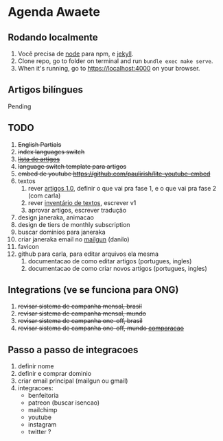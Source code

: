 # Agenda Awaete

## Rodando localmente

1. Você precisa de [node](https://nodejs.org/en/download/) para npm, e [jekyll](https://jekyllrb.com/docs/installation/macos/).
2. Clone repo, go to folder on terminal and run `bundle exec make serve`.
3. When it's running, go to [https://localhost:4000](https://localhost:4000) on your browser.

## Artigos bilíngues

Pending

## TODO

1. ~~English Partials~~
1. ~~index languages switch~~
1. ~~[lista de artigos](https://docs.google.com/spreadsheets/d/1HC1mFr1SCcJs0MjsPvs2Yb36u0FWM74x7jQz0hltdA8/edit#gid=0)~~
1. ~~language switch template para artigos~~
1. ~~embed de youtube https://github.com/paulirish/lite-youtube-embed~~
1. textos
	1. rever [artigos 1.0](https://docs.google.com/document/d/1shUu4Ui3kVwv8huP4BOubDwUvJfgbQViJaHMnEmX6T8/edit), definir o que vai pra fase 1, e o que vai pra fase 2 (com carla)
	1. rever [inventário de textos](https://docs.google.com/spreadsheets/d/1HC1mFr1SCcJs0MjsPvs2Yb36u0FWM74x7jQz0hltdA8/edit#gid=0), escrever v1
	1. aprovar artigos, escrever tradução
1. design janeraka, animacao
1. design de tiers de monthly subscription
1. buscar dominios para janeraka
1. criar janeraka email no [mailgun](https://www.mailgun.com/) (danilo)
1. favicon
1. github para carla, para editar arquivos ela mesma
	1. documentacao de como editar artigos (portugues, ingles)
	1. documentacao de como criar novos artigos (portugues, ingles)

## Integrations (ve se funciona para ONG)

1. ~~revisar sistema de campanha mensal, brasil~~
1. ~~revisar sistema de campanha mensal, mundo~~
1. ~~revisar sistema de campanha one-off, brasil~~
1. ~~revisar sistema de campanha one-off, mundo [comparacao](https://blog.patreon.com/patreon-kickstarter-indiegogo)~~

## Passo a passo de integracoes

1. definir nome
2. definir e comprar dominio
3. criar email principal (mailgun ou gmail)
4. integracoes: 
	- benfeitoria
	- patreon (buscar isencao)
	- mailchimp
	- youtube
	- instagram
	- twitter ?
